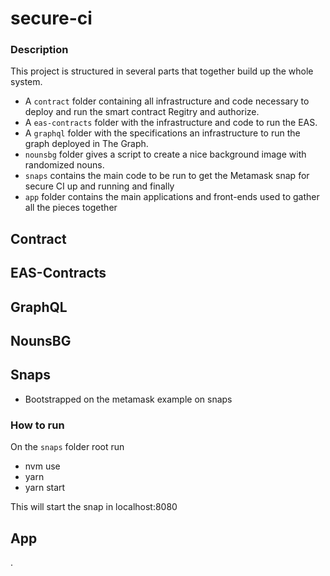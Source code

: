 # secure-ci

### Description

This project is structured in several parts that together build up the whole system. 
- A `contract` folder containing all infrastructure and code necessary to deploy and run the smart contract Regitry and authorize. 
- A `eas-contracts` folder with the infrastructure and code to run the EAS. 
- A `graphql` folder with the specifications an infrastructure to run the graph deployed in The Graph.
- `nounsbg` folder gives a script to create a nice background image with randomized nouns.
- `snaps` contains the main code to be run to get the Metamask snap for secure CI up and running and finally 
- `app` folder contains the main applications and front-ends used to gather all the pieces together

## Contract

## EAS-Contracts

## GraphQL

## NounsBG

## Snaps

- Bootstrapped on the metamask example on snaps

### How to run
On the `snaps` folder root run
- nvm use
- yarn 
- yarn start

This will start the snap in localhost:8080

## App
.
